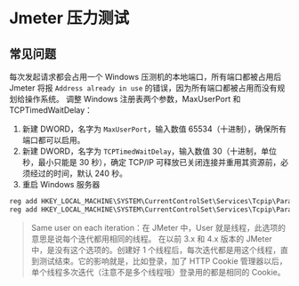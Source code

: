 
# Jmeter 压力测试

## 常见问题
每次发起请求都会占用一个 Windows 压测机的本地端口，所有端口都被占用后 Jmeter 将报 `Address already in use` 的错误，因为所有端口都被占用而没有规划给操作系统。
调整 Windows 注册表两个参数，MaxUserPort 和 TCPTimedWaitDelay：

1. 新建 DWORD，名字为 `MaxUserPort`，输入数值 65534（十进制），确保所有端口都可以启用。
2. 新建 DWORD，名字为 `TCPTimedWaitDelay`，输入数值 30（十进制，单位秒，最小只能是 30 秒），确定 TCP/IP 可释放已关闭连接并重用其资源前，必须经过的时间，默认 240 秒。
3. 重启 Windows 服务器
```typescript
reg add HKEY_LOCAL_MACHINE\SYSTEM\CurrentControlSet\Services\Tcpip\Parameters\ /v MaxUserPort /d 65534 /t REG_DWORD /f
reg add HKEY_LOCAL_MACHINE\SYSTEM\CurrentControlSet\Services\Tcpip\Parameters\ /v TCPTimedWaitDelay /d 30 /t REG_DWORD /f
```
> Same user on each iteration：在 JMeter 中，User 就是线程，此选项的意思是说每个迭代都用相同的线程。
> 在以前 3.x 和 4.x 版本的 JMeter 中，是没有这个选项的。创建好 1 个线程后，每次迭代都是用这个线程，直到测试结束。它的影响就是，比如登录，加了 HTTP Cookie 管理器以后，单个线程多次迭代（注意不是多个线程哦）登录用的都是相同的 Cookie。

